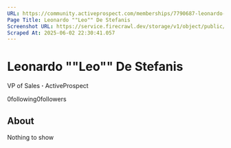 ```yaml
---
URL: https://community.activeprospect.com/memberships/7790687-leonardo-leo-de-stefanis
Page Title: Leonardo ""Leo"" De Stefanis
Screenshot URL: https://service.firecrawl.dev/storage/v1/object/public/media/screenshot-b31f3053-3346-471c-9970-716cf97940e9.png
Scraped At: 2025-06-02 22:30:41.057
---
```



# Leonardo ""Leo"" De Stefanis

VP of Sales **·** ActiveProspect

0following0followers

## About

Nothing to show
